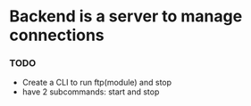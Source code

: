 # Backend is a server to manage connections




### TODO
* Create a CLI to run ftp(module) and stop
* have 2 subcommands: start and stop

